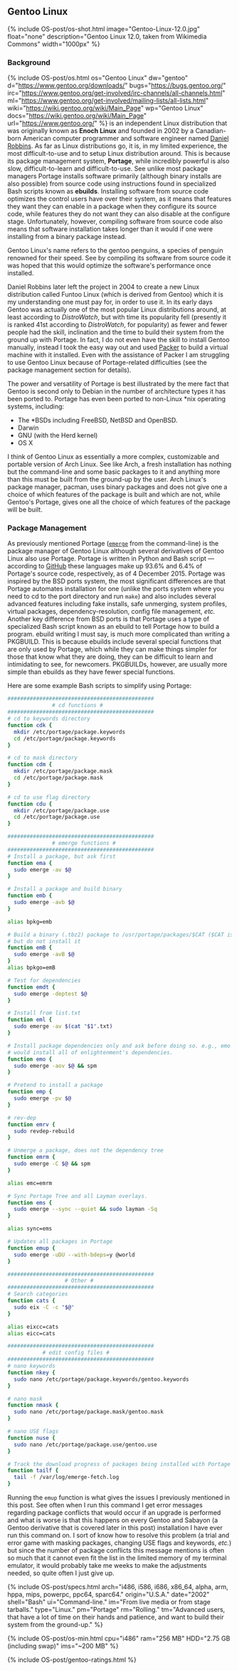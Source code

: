 ## Gentoo Linux
{% include OS-post/os-shot.html image="Gentoo-Linux-12.0.jpg" float="none" description="Gentoo Linux 12.0, taken from Wikimedia Commons" width="1000px" %}

### Background
{% include OS-post/os.html os="Gentoo Linux" dw="gentoo" d="https://www.gentoo.org/downloads/" bugs="https://bugs.gentoo.org/" irc="https://www.gentoo.org/get-involved/irc-channels/all-channels.html" ml="https://www.gentoo.org/get-involved/mailing-lists/all-lists.html" wiki="https://wiki.gentoo.org/wiki/Main_Page" wp="Gentoo Linux" docs="https://wiki.gentoo.org/wiki/Main_Page" url="https://www.gentoo.org/" %} is an independent Linux distribution that was originally known as **Enoch Linux** and founded in 2002 by a Canadian-born American computer programmer and software engineer named [Daniel Robbins](https://en.wikipedia.org/wiki/Daniel_Robbins_(computer_programmer)). As far as Linux distributions go, it is, in my limited experience, the most difficult-to-use and to setup Linux distribution around. This is because its package management system, **Portage**, while incredibly powerful is also slow, difficult-to-learn and difficult-to-use. See unlike most package managers Portage installs software primarily (although binary installs are also possible) from source code using instructions found in specialized Bash scripts known as **ebuilds**. Installing software from source code optimizes the control users have over their system, as it means that features they want they can enable in a package when they configure its source code, while features they do not want they can also disable at the configure stage. Unfortunately, however, compiling software from source code also means that software installation takes longer than it would if one were installing from a binary package instead.

Gentoo Linux's name refers to the gentoo penguins, a species of penguin renowned for their speed. See by compiling its software from source code it was hoped that this would optimize the software's performance once installed.

Daniel Robbins later left the project in 2004 to create a new Linux distribution called Funtoo Linux (which is derived from Gentoo) which it is my understanding one must pay for, in order to use it. In its early days Gentoo was actually one of the most popular Linux distributions around, at least according to *DistroWatch*, but with time its popularity fell (presently it is ranked 41st according to *DistroWatch*, for popularity) as fewer and fewer people had the skill, inclination and the time to build their system from the ground up with Portage. In fact, I do not even have the skill to install Gentoo manually, instead I took the easy way out and used [Packer](https://github.com/d11wtq/gentoo-packer) to build a virtual machine with it installed. Even with the assistance of Packer I am struggling to use Gentoo Linux because of Portage-related difficulties (see the package management section for details).

The power and versatility of Portage is best illustrated by the mere fact that Gentoo is second only to Debian in the number of architecture types it has been ported to. Portage has even been ported to non-Linux &#42;nix operating systems, including:
* The &#42;BSDs including FreeBSD, NetBSD and OpenBSD.
* Darwin
* GNU (with the Herd kernel)
* OS X

I think of Gentoo Linux as essentially a more complex, customizable and portable version of Arch Linux. See like Arch, a fresh installation has nothing but the command-line and some basic packages to it and anything more than this must be built from the ground-up by the user. Arch Linux's package manager, pacman, uses binary packages and does not give one a choice of which features of the package is built and which are not, while Gentoo's Portage, gives one all the choice of which features of the package will be built.

### Package Management
As previously mentioned Portage ([`emerge`](/man/emerge.1.html) from the command-line) is the package manager of Gentoo Linux although several derivatives of Gentoo Linux also use Portage. Portage is written in Python and Bash script &mdash; according to [GitHub](https://github.com/gentoo/portage) these languages make up 93.6% and 6.4% of Portage's source code, respectively, as of 4 December 2015. Portage was inspired by the BSD ports system, the most significant differences are that Portage automates installation for one (unlike the ports system where you need to cd to the port directory and run `make`) and also includes several advanced features including fake installs, safe unmerging, system profiles, virtual packages, dependency-resolution, config file management, *etc.* Another key difference from BSD ports is that Portage uses a type of specialized Bash script known as an ebuild to tell Portage how to build a program. ebuild writing I must say, is much more complicated than writing a PKGBUILD. This is because ebuilds include several special functions that are only used by Portage, which while they can make things simpler for those that know what they are doing, they can be difficult to learn and intimidating to see, for newcomers. PKGBUILDs, however, are usually more simple than ebuilds as they have fewer special functions.

Here are some example Bash scripts to simplify using Portage:

```bash
##############################################
              # cd functions #
##############################################
# cd to keywords directory
function cdk {
  mkdir /etc/portage/package.keywords
  cd /etc/portage/package.keywords
}

# cd to mask directory
function cdm {
  mkdir /etc/portage/package.mask
  cd /etc/portage/package.mask
}

# cd to use flag directory
function cdu {
  mkdir /etc/portage/package.use
  cd /etc/portage/package.use
}

##############################################
              # emerge functions #
##############################################
# Install a package, but ask first
function ema {
  sudo emerge -av $@
}

# Install a package and build binary
function emb {
  sudo emerge -avb $@
}

alias bpkg=emb

# Build a binary (.tbz2) package to /usr/portage/packages/$CAT ($CAT is the package's category),
# but do not install it
function emB {
  sudo emerge -avB $@
}
alias bpkgo=emB

# Test for dependencies
function emdt {
  sudo emerge -deptest $@
}

# Install from list.txt
function eml {
  sudo emerge -av $(cat "$1".txt)
}

# Install package dependencies only and ask before doing so. e.g., emo enlightenment
# would install all of enlightenment's dependencies.
function emo {
  sudo emerge -aov $@ && spm
}

# Pretend to install a package
function emp {
  sudo emerge -pv $@
}

# rev-dep
function emrv {
  sudo revdep-rebuild
}

# Unmerge a package, does not the dependency tree
function emrm {
  sudo emerge -C $@ && spm
}

alias emc=emrm

# Sync Portage Tree and all Layman overlays.
function ems {
  sudo emerge --sync --quiet && sudo layman -Sq
}

alias sync=ems

# Updates all packages in Portage
function emup {
  sudo emerge -uDU --with-bdeps=y @world
}

##############################################
                  # Other #
##############################################
# Search categories
function cats {
  sudo eix -C -c "$@"
}

alias eixcc=cats
alias eicc=cats

##############################################
           # edit config files #
##############################################
# nano keywords
function nkey {
  sudo nano /etc/portage/package.keywords/gentoo.keywords
}

# nano mask
function nmask {
  sudo nano /etc/portage/package.mask/gentoo.mask
}

# nano USE flags
function nuse {
  sudo nano /etc/portage/package.use/gentoo.use
}

# Track the download progress of packages being installed with Portage
function tailf {
  tail -f /var/log/emerge-fetch.log
}
```

Running the `emup` function is what gives the issues I previously mentioned in this post. See often when I run this command I get error messages regarding package conflicts that would occur if an upgrade is performed and what is worse is that this happens on every Gentoo and Sabayon (a Gentoo derivative that is covered later in this post) installation I have ever run this command on. I sort of know how to resolve this problem (a trial and error game with masking packages, changing USE flags and keywords, *etc.*) but since the number of package conflicts this message mentions is often so much that it cannot even fit the list in the limited memory of my terminal emulator, it would probably take me weeks to make the adjustments needed, so quite often I just give up.

{% include OS-post/specs.html arch="i486, i586, i686, x86_64, alpha, arm, hppa, mips, powerpc, ppc64, sparc64." origin="U.S.A." date="2002" shell="Bash" ui="Command-line." im="From live media or from stage tarballs." type="Linux." pm="Portage" rm="Rolling." tm="Advanced users, that have a lot of time on their hands and patience, and want to build their system from the ground-up." %}

{% include OS-post/os-min.html cpu="i486" ram="256 MB" HDD="2.75 GB (including swap)" ims="~200 MB" %}

{% include OS-post/gentoo-ratings.html %}
